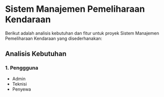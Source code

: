 # Sistem Manajemen Pemeliharaan Kendaraan
Berikut adalah analisis kebutuhan dan fitur untuk proyek Sistem Manajemen Pemeliharaan Kendaraan yang disederhanakan:
## Analisis Kebutuhan
### 1. Penggguna
* Admin
* Teknisi
* Penyewa
